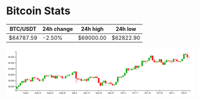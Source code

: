 # Bitcoin Stats

BTC/USDT|24h change|24h high|24h low|
|---|---|---|---|
|$64787.59|-2.50%|$69000.00|$62822.90|

<img src="./chart.svg">
